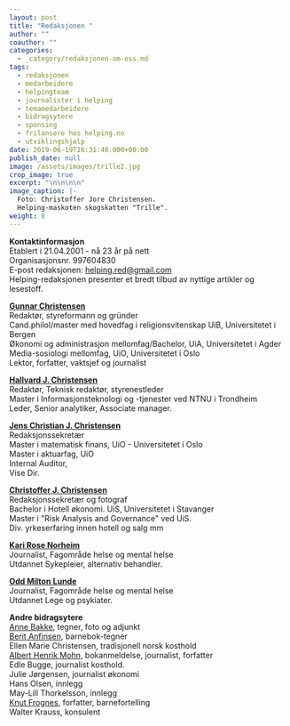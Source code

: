 ```yaml
---
layout: post
title: "Redaksjonen "
author: ""
coauthor: ""
categories:
  - _category/redaksjonen-om-oss.md
tags:
  - redaksjonen
  - medarbeidere
  - helpingteam
  - journalister i helping
  - temamedarbeidere
  - bidragsytere
  - sponsing
  - frilansere hos helping.no
  - utviklingshjelp
date: 2019-06-19T16:31:48.000+00:00
publish_date: null
image: /assets/images/trille2.jpg
crop_image: true
excerpt: "\n\n\n\n"
image_caption: |-
  Foto: Christoffer Jore Christensen.
  Helping-maskoten skogskatten "Trille".
weight: 8
---
```

**Kontaktinformasjon**\
Etablert i 21.04.2001 - nå 23 år på nett\
Organisasjonsnr. 997604830\
E-post redaksjonen: helping.red@gmail.com\
Helping-redaksjonen presenter et bredt tilbud av nyttige artikler og lesestoff.

**[Gunnar Christensen](https://helping.no/author/gunnar-christensen)**\
Redaktør, styreformann og gründer\
Cand.philol/master med hovedfag i religionsvitenskap UiB, Universitetet i Bergen\
Økonomi og administrasjon mellomfag/Bachelor, UiA, Universitetet i Agder\
Media-sosiologi mellomfag, UiO, Universitetet i Oslo\
Lektor, forfatter, vaktsjef og journalist

**[Hallvard J. Christensen](https://helping.no/author/hallvard-j-christensen)**\
Redaktør, Teknisk redaktør, styrenestleder\
Master i Informasjonsteknologi og -tjenester ved NTNU i Trondheim\
Leder, Senior analytiker, Associate manager.

**[Jens Christian J. Christensen](https://helping.no/author/jens-christian-jore-christensen)**\
Redaksjonssekretær\
Master i matematisk finans, UiO - Universitetet i Oslo\
Master i aktuarfag, UiO\
Internal Auditor,\
Vise Dir.

**[Christoffer J. Christensen](https://helping.no/author/christoffer-jore-christensen)**\
Redaksjonssekretær og fotograf\
Bachelor i Hotell økonomi. UiS, Universitetet i Stavanger\
Master i "Risk Analysis and Governance" ved UiS.\
Div. yrkeserfaring innen hotell og salg mm

**[Kari Rose Norheim](https://helping.no/author/kari-rose-norheim)**\
Journalist, Fagområde helse og mental helse\
Utdannet Sykepleier, alternativ behandler.

[**Odd Milton** **Lunde**](https://helping.no/author/odd-m-lunde)\
Journalist, Fagområde helse og mental helse\
Utdannet Lege og psykiater.

**Andre bidragsytere**\
[Anne Bakke](https://helping.no/author/anne-bakke "https\://helping.no/author/anne-bakke"), tegner, foto og adjunkt\
[Berit Anfinsen](https://helping.no/aima), barnebok-tegner\
Ellen Marie Christensen, tradisjonell norsk kosthold\
[Albert Henrik Mohn,](https://helping.no/author/albert-henrik-mohn) bokanmeldelse, journalist, forfatter\
Edle Bugge, journalist kosthold.\
Julie Jørgensen, journalist økonomi\
Hans Olsen, innlegg\
May-Lill Thorkelsson, innlegg\
[Knut Frognes](https://helping.no/lenny-rømmer), forfatter, barnefortelling\
Walter Krauss, konsulent